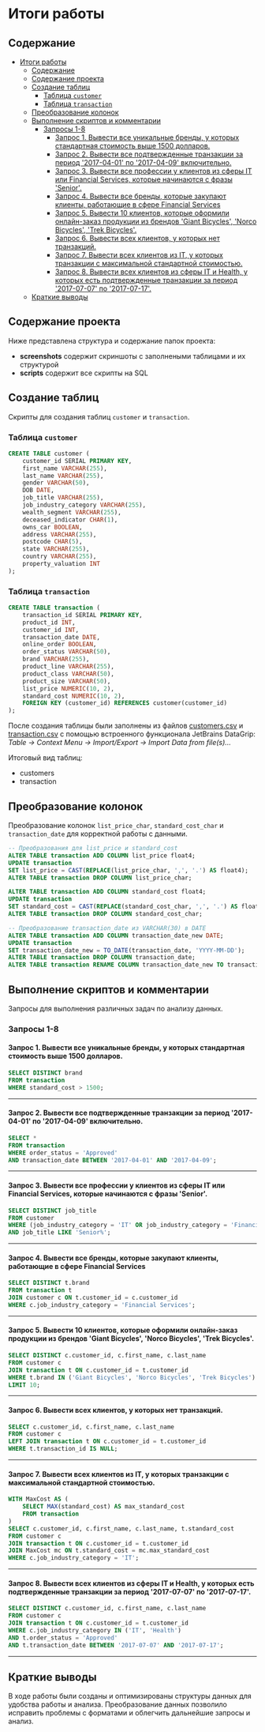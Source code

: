 
# Итоги работы

## Содержание
- [Итоги работы](#итоги-работы)
  - [Содержание](#содержание)
  - [Содержание проекта](#содержание-проекта)
  - [Создание таблиц](#создание-таблиц)
    - [Таблица `customer`](#таблица-customer)
    - [Таблица `transaction`](#таблица-transaction)
  - [Преобразование колонок](#преобразование-колонок)
  - [Выполнение скриптов и комментарии](#выполнение-скриптов-и-комментарии)
    - [Запросы 1-8](#запросы-1-8)
      - [Запрос 1. Вывести все уникальные бренды, у которых стандартная стоимость выше 1500 долларов.](#запрос-1-вывести-все-уникальные-бренды-у-которых-стандартная-стоимость-выше-1500-долларов)
      - [Запрос 2. Вывести все подтвержденные транзакции за период '2017-04-01' по '2017-04-09' включительно.](#запрос-2-вывести-все-подтвержденные-транзакции-за-период-2017-04-01-по-2017-04-09-включительно)
      - [Запрос 3. Вывести все профессии у клиентов из сферы IT или Financial Services, которые начинаются с фразы 'Senior'.](#запрос-3-вывести-все-профессии-у-клиентов-из-сферы-it-или-financial-services-которые-начинаются-с-фразы-senior)
      - [Запрос 4. Вывести все бренды, которые закупают клиенты, работающие в сфере Financial Services](#запрос-4-вывести-все-бренды-которые-закупают-клиенты-работающие-в-сфере-financial-services)
      - [Запрос 5. Вывести 10 клиентов, которые оформили онлайн-заказ продукции из брендов 'Giant Bicycles', 'Norco Bicycles', 'Trek Bicycles'.](#запрос-5-вывести-10-клиентов-которые-оформили-онлайн-заказ-продукции-из-брендов-giant-bicycles-norco-bicycles-trek-bicycles)
      - [Запрос 6. Вывести всех клиентов, у которых нет транзакций.](#запрос-6-вывести-всех-клиентов-у-которых-нет-транзакций)
      - [Запрос 7. Вывести всех клиентов из IT, у которых транзакции с максимальной стандартной стоимостью.](#запрос-7-вывести-всех-клиентов-из-it-у-которых-транзакции-с-максимальной-стандартной-стоимостью)
      - [Запрос 8. Вывести всех клиентов из сферы IT и Health, у которых есть подтвержденные транзакции за период '2017-07-07' по '2017-07-17'.](#запрос-8-вывести-всех-клиентов-из-сферы-it-и-health-у-которых-есть-подтвержденные-транзакции-за-период-2017-07-07-по-2017-07-17)
  - [Краткие выводы](#краткие-выводы)

## Содержание проекта
Ниже представлена структура и содержание папок проекта:
- **screenshots** содержит скриншоты с заполнеными таблицами и их структурой
- **scripts** содержит все скрипты на SQL

## Создание таблиц
Скрипты для создания таблиц `customer` и `transaction`.

### Таблица `customer`
```sql
CREATE TABLE customer (
    customer_id SERIAL PRIMARY KEY,
    first_name VARCHAR(255),
    last_name VARCHAR(255),
    gender VARCHAR(50),
    DOB DATE,
    job_title VARCHAR(255),
    job_industry_category VARCHAR(255),
    wealth_segment VARCHAR(255),
    deceased_indicator CHAR(1),
    owns_car BOOLEAN,
    address VARCHAR(255),
    postcode CHAR(5),
    state VARCHAR(255),
    country VARCHAR(255),
    property_valuation INT
);
```


### Таблица `transaction`
```sql
CREATE TABLE transaction (
    transaction_id SERIAL PRIMARY KEY,
    product_id INT,
    customer_id INT,
    transaction_date DATE,
    online_order BOOLEAN,
    order_status VARCHAR(50),
    brand VARCHAR(255),
    product_line VARCHAR(255),
    product_class VARCHAR(50),
    product_size VARCHAR(50),
    list_price NUMERIC(10, 2),
    standard_cost NUMERIC(10, 2),
    FOREIGN KEY (customer_id) REFERENCES customer(customer_id)
);
```
После создания таблицы были заполнены из файлов [customers.csv](https://github.com/Kontrosha/sf_data_science/blob/main/data_bases/HW2/customer.csv) и [transaction.csv](https://github.com/Kontrosha/sf_data_science/blob/main/data_bases/HW2/transaction.csv) с помощью встроенного функционала JetBrains DataGrip: *Table -> Context Menu -> Import/Export -> Import Data from file(s)...*

Итоговый вид таблиц:
- customers
- transaction

## Преобразование колонок
Преобразование колонок `list_price_char`, `standard_cost_char` и `transaction_date` для корректной работы с данными.

```sql
-- Преобразования для list_price и standard_cost
ALTER TABLE transaction ADD COLUMN list_price float4;
UPDATE transaction
SET list_price = CAST(REPLACE(list_price_char, ',', '.') AS float4);
ALTER TABLE transaction DROP COLUMN list_price_char;

ALTER TABLE transaction ADD COLUMN standard_cost float4;
UPDATE transaction
SET standard_cost = CAST(REPLACE(standard_cost_char, ',', '.') AS float4);
ALTER TABLE transaction DROP COLUMN standard_cost_char;

-- Преобразование transaction_date из VARCHAR(30) в DATE
ALTER TABLE transaction ADD COLUMN transaction_date_new DATE;
UPDATE transaction
SET transaction_date_new = TO_DATE(transaction_date, 'YYYY-MM-DD');
ALTER TABLE transaction DROP COLUMN transaction_date;
ALTER TABLE transaction RENAME COLUMN transaction_date_new TO transaction_date;
```

## Выполнение скриптов и комментарии
Запросы для выполнения различных задач по анализу данных.

### Запросы 1-8
#### Запрос 1. Вывести все уникальные бренды, у которых стандартная стоимость выше 1500 долларов.
``` sql
SELECT DISTINCT brand
FROM transaction
WHERE standard_cost > 1500;
```
---
#### Запрос 2. Вывести все подтвержденные транзакции за период '2017-04-01' по '2017-04-09' включительно.
``` sql
SELECT *
FROM transaction
WHERE order_status = 'Approved'
AND transaction_date BETWEEN '2017-04-01' AND '2017-04-09';
```
---
#### Запрос 3. Вывести все профессии у клиентов из сферы IT или Financial Services, которые начинаются с фразы 'Senior'.
``` sql
SELECT DISTINCT job_title
FROM customer
WHERE (job_industry_category = 'IT' OR job_industry_category = 'Financial Services')
AND job_title LIKE 'Senior%';
```
---

#### Запрос 4. Вывести все бренды, которые закупают клиенты, работающие в сфере Financial Services
``` sql
SELECT DISTINCT t.brand
FROM transaction t
JOIN customer c ON t.customer_id = c.customer_id
WHERE c.job_industry_category = 'Financial Services';
```
---
#### Запрос 5. Вывести 10 клиентов, которые оформили онлайн-заказ продукции из брендов 'Giant Bicycles', 'Norco Bicycles', 'Trek Bicycles'.
``` sql
SELECT DISTINCT c.customer_id, c.first_name, c.last_name
FROM customer c
JOIN transaction t ON c.customer_id = t.customer_id
WHERE t.brand IN ('Giant Bicycles', 'Norco Bicycles', 'Trek Bicycles') AND t.online_order = 'True'
LIMIT 10;
```
---
#### Запрос 6. Вывести всех клиентов, у которых нет транзакций.
``` sql
SELECT c.customer_id, c.first_name, c.last_name
FROM customer c
LEFT JOIN transaction t ON c.customer_id = t.customer_id
WHERE t.transaction_id IS NULL;
```
---
#### Запрос 7. Вывести всех клиентов из IT, у которых транзакции с максимальной стандартной стоимостью.
``` sql
WITH MaxCost AS (
    SELECT MAX(standard_cost) AS max_standard_cost
    FROM transaction
)
SELECT c.customer_id, c.first_name, c.last_name, t.standard_cost
FROM customer c
JOIN transaction t ON c.customer_id = t.customer_id
JOIN MaxCost mc ON t.standard_cost = mc.max_standard_cost
WHERE c.job_industry_category = 'IT';
```
---
#### Запрос 8. Вывести всех клиентов из сферы IT и Health, у которых есть подтвержденные транзакции за период '2017-07-07' по '2017-07-17'.
``` sql
SELECT DISTINCT c.customer_id, c.first_name, c.last_name
FROM customer c
JOIN transaction t ON c.customer_id = t.customer_id
WHERE c.job_industry_category IN ('IT', 'Health')
AND t.order_status = 'Approved'
AND t.transaction_date BETWEEN '2017-07-07' AND '2017-07-17';
```
---


## Краткие выводы
В ходе работы были созданы и оптимизированы структуры данных для удобства работы и анализа. Преобразование данных позволило исправить проблемы с форматами и облегчить дальнейшие запросы и анализ.
